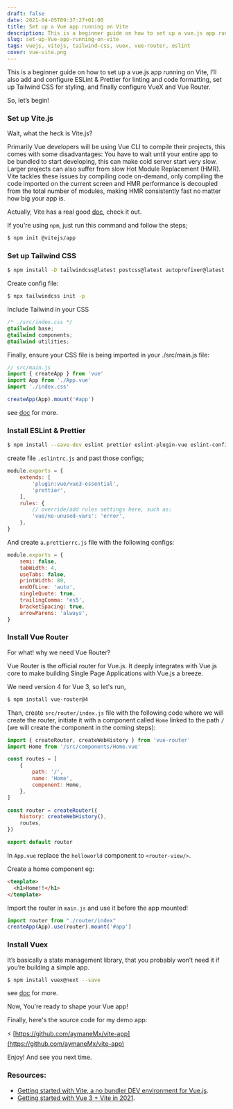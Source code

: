 ```yaml
---
draft: false
date: 2021-04-05T09:37:27+01:00
title: Set up a Vue app running on Vite
description: This is a beginner guide on how to set up a vue.js app running on Vite. I’ll also add and configure ESLint & Prettier for linting and code formatting, set up Tailwind CSS for styling, and finally configure VueX and Vue Router.
slug: set-up-Vue-app-running-on-vite
tags: vuejs, vitejs, tailwind-css, vuex, vue-router, eslint
cover: vue-vite.png
---
```


This is a beginner guide on how to set up a vue.js app running on Vite, I’ll also add and configure ESLint & Prettier for linting and code formatting, set up Tailwind CSS for styling, and finally configure VueX and Vue Router.

So, let’s begin!

### Set up Vite.js

Wait, what the heck is Vite.js?

Primarily Vue developers will be using Vue CLI to compile their projects, this comes with some disadvantages: You have to wait until your entire app to be bundled to start developing, this can make cold server start very slow. Larger projects can also suffer from slow Hot Module Replacement (HMR). Vite tackles these issues by compiling code on-demand, only compiling the code imported on the current screen and HMR performance is decoupled from the total number of modules, making HMR consistently fast no matter how big your app is.

Actually, Vite has a real good [doc](https://vitejs.dev/guide/), check it out.

If you're using `npm`, just run this command and follow the steps;

```bash
$ npm init @vitejs/app
```

### Set up Tailwind CSS

```bash
$ npm install -D tailwindcss@latest postcss@latest autoprefixer@latest
```

Create config file:

```bash
$ npx tailwindcss init -p
```

Include Tailwind in your CSS

```css
/* ./src/index.css */
@tailwind base;
@tailwind components;
@tailwind utilities;
```

Finally, ensure your CSS file is being imported in your ./src/main.js file:

```jsx
// src/main.js
import { createApp } from 'vue'
import App from './App.vue'
import './index.css'

createApp(App).mount('#app')
```

see [doc](https://tailwindcss.com/docs/guides/vue-3-vite) for more.

### Install ESLint & Prettier

```bash
$ npm install --save-dev eslint prettier eslint-plugin-vue eslint-config-prettier
```

create file `.eslintrc.js` and past those configs;

```jsx
module.exports = {
    extends: [
        'plugin:vue/vue3-essential',
        'prettier',
    ],
    rules: {
        // override/add rules settings here, such as:
        'vue/no-unused-vars': 'error',
    },
}
```

And create `a.prettierrc.js` file with the following configs:

```jsx
module.exports = {
    semi: false,
    tabWidth: 4,
    useTabs: false,
    printWidth: 80,
    endOfLine: 'auto',
    singleQuote: true,
    trailingComma: 'es5',
    bracketSpacing: true,
    arrowParens: 'always',
}
```

### Install Vue Router

For what! why we need Vue Router?

Vue Router is the official router for Vue.js. It deeply integrates with Vue.js core to make building Single Page Applications with Vue.js a breeze.

We need version 4 for Vue 3, so let's run,

```bash
$ npm install vue-router@4
```

Than, create `src/router/index.js` file with the following code where we will create the router, initiate it with a component called `Home` linked to the path `/` (we will create the component in the coming steps):

```jsx
import { createRouter, createWebHistory } from 'vue-router'
import Home from '/src/components/Home.vue'

const routes = [
    {
        path: '/',
        name: 'Home',
        component: Home,
    },
]

const router = createRouter({
    history: createWebHistory(),
    routes,
})

export default router
```

In `App.vue` replace the `helloworld` component to `<router-view/>`.

Create a home component eg:

```html
<template>
  <h1>Home!!</h1>
</template>
```

Import the router in `main.js` and use it before the app mounted!

```jsx
import router from "./router/index"
createApp(App).use(router).mount('#app')
```

### Install Vuex

It’s basically a state management library, that you probably won’t need it if you’re building a simple app.

```bash
$ npm install vuex@next --save
```

see [doc](https://vuex.vuejs.org/guide/#the-simplest-store) for more.

Now, You're ready to shape your Vue app! 

Finally, here's the source code for my demo app:

:zap: [https://github.com/aymaneMx/vite-app](https://github.com/aymaneMx/vite-app)

Enjoy! And see you next time.

### Resources:

- [Getting started with Vite, a no bundler DEV environment for Vue.js](https://medium.com/@wearethreebears/getting-started-with-vite-a-no-bundler-dev-environment-for-vue-js-217a6eb7c9d0).
- [Getting started with Vue 3 + Vite in 2021](https://youtu.be/O8epzPrsADI).
